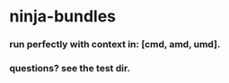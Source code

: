 # ninja-bundles
### run perfectly with context in: [cmd,  amd, umd].
### questions? see the test dir.

